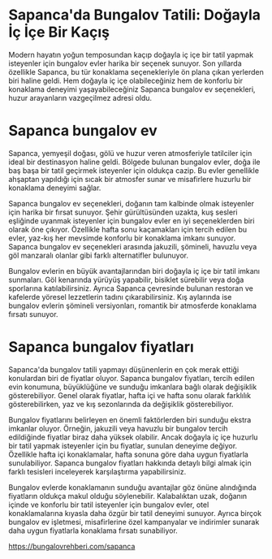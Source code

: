 # Sapanca'da Bungalov Tatili: Doğayla İç İçe Bir Kaçış
Modern hayatın yoğun temposundan kaçıp doğayla iç içe bir tatil yapmak isteyenler için bungalov evler harika bir seçenek sunuyor. Son yıllarda özellikle Sapanca, bu tür konaklama seçenekleriyle ön plana çıkan yerlerden biri haline geldi. Hem doğayla iç içe olabileceğiniz hem de konforlu bir konaklama deneyimi yaşayabileceğiniz Sapanca bungalov ev seçenekleri, huzur arayanların vazgeçilmez adresi oldu.

# Sapanca bungalov ev

Sapanca, yemyeşil doğası, gölü ve huzur veren atmosferiyle tatilciler için ideal bir destinasyon haline geldi. Bölgede bulunan bungalov evler, doğa ile baş başa bir tatil geçirmek isteyenler için oldukça cazip. Bu evler genellikle ahşaptan yapıldığı için sıcak bir atmosfer sunar ve misafirlere huzurlu bir konaklama deneyimi sağlar.

Sapanca bungalov ev seçenekleri, doğanın tam kalbinde olmak isteyenler için harika bir fırsat sunuyor. Şehir gürültüsünden uzakta, kuş sesleri eşliğinde uyanmak isteyenler için bungalov evler en iyi seçeneklerden biri olarak öne çıkıyor. Özellikle hafta sonu kaçamakları için tercih edilen bu evler, yaz-kış her mevsimde konforlu bir konaklama imkanı sunuyor. Sapanca bungalov ev seçenekleri arasında jakuzili, şömineli, havuzlu veya göl manzaralı olanlar gibi farklı alternatifler bulunuyor.

Bungalov evlerin en büyük avantajlarından biri doğayla iç içe bir tatil imkanı sunmaları. Göl kenarında yürüyüş yapabilir, bisiklet sürebilir veya doğa sporlarına katılabilirsiniz. Ayrıca Sapanca çevresinde bulunan restoran ve kafelerde yöresel lezzetlerin tadını çıkarabilirsiniz. Kış aylarında ise bungalov evlerin şömineli versiyonları, romantik bir atmosferde konaklama fırsatı sunuyor.

# Sapanca bungalov fiyatları

Sapanca'da bungalov tatili yapmayı düşünenlerin en çok merak ettiği konulardan biri de fiyatlar oluyor. Sapanca bungalov fiyatları, tercih edilen evin konumuna, büyüklüğüne ve sunduğu imkanlara bağlı olarak değişiklik gösterebiliyor. Genel olarak fiyatlar, hafta içi ve hafta sonu olarak farklılık gösterebilirken, yaz ve kış sezonlarında da değişiklik gösterebiliyor.

Bungalov fiyatlarını belirleyen en önemli faktörlerden biri sunduğu ekstra imkanlar oluyor. Örneğin, jakuzili veya havuzlu bir bungalov tercih edildiğinde fiyatlar biraz daha yüksek olabilir. Ancak doğayla iç içe huzurlu bir tatil yapmak isteyenler için bu fiyatlar, sunulan deneyime değiyor. Özellikle hafta içi konaklamalar, hafta sonuna göre daha uygun fiyatlarla sunulabiliyor. Sapanca bungalov fiyatları hakkında detaylı bilgi almak için farklı tesisleri inceleyerek karşılaştırma yapabilirsiniz.

Bungalov evlerde konaklamanın sunduğu avantajlar göz önüne alındığında fiyatların oldukça makul olduğu söylenebilir. Kalabalıktan uzak, doğanın içinde ve konforlu bir tatil isteyenler için bungalov evler, otel konaklamalarına kıyasla daha özgür bir tatil deneyimi sunuyor. Ayrıca birçok bungalov ev işletmesi, misafirlerine özel kampanyalar ve indirimler sunarak daha uygun fiyatlarla konaklama fırsatı sunabiliyor.

https://bungalovrehberi.com/sapanca
